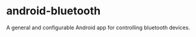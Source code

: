 android-bluetooth
=================

A general and configurable Android app for controlling bluetooth devices.
